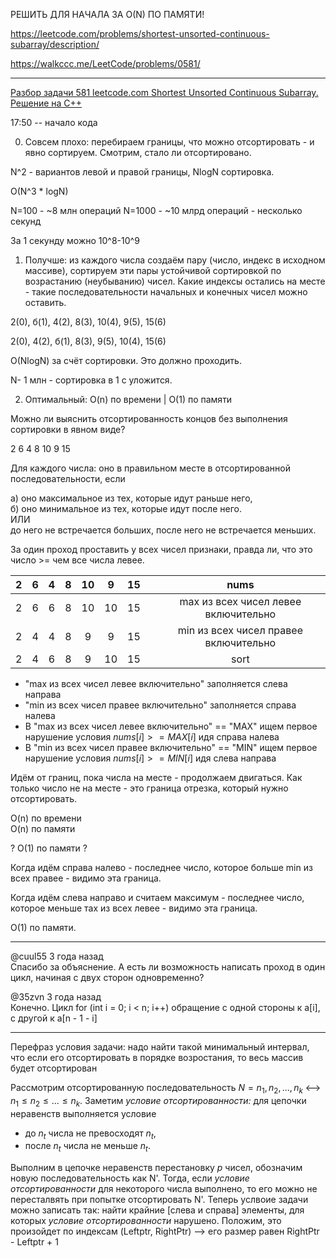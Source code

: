 РЕШИТЬ ДЛЯ НАЧАЛА ЗА O(N) ПО ПАМЯТИ!

https://leetcode.com/problems/shortest-unsorted-continuous-subarray/description/

https://walkccc.me/LeetCode/problems/0581/

____

[Разбор задачи 581 leetcode.com Shortest Unsorted Continuous Subarray. Решение на C++](https://www.youtube.com/watch?v=WSLTFJ_aiB8)

17:50 -- начало кода

0. Совсем плохо: перебираем границы, что можно отсортировать - и явно сортируем. Смотрим, стало ли отсортировано.

N^2 - вариантов левой и правой границы, NlogN сортировка. 

O(N^3 * logN)

N=100 - ~8 млн операций
N=1000 - ~10 млрд операций - несколько секунд

3а 1 секунду можно 10^8-10^9

1. Получше: из каждого числа создаём пару (число, индекс в 
исходном массиве), сортируем эти пары устойчивой сортировкой 
по возрастанию (неубыванию) чисел. Какие индексы остались на 
месте - такие последовательности начальных и конечных чисел 
можно оставить.

2(0), б(1), 4(2), 8(3), 10(4), 9(5), 15(6)


2(0), 4(2), б(1), 8(3), 9(5), 10(4), 15(6) 

О(NlogN) за счёт сортировки. Это должно проходить. 

N- 1 млн - сортировка в 1 с уложится.

2. Оптимальный: O(n) по времени  | O(1) по памяти

Можно ли выяснить отсортированность концов без выполнения 
сортировки в явном виде?

 2 6 4 8 10 9 15

Для каждого числа: оно в правильном месте в отсортированной 
последовательности, если 

а) оно максимальное из тех, которые идут раньше него,  
б) оно минимальное из тех, которые идут после него.  
ИЛИ  
до него не встречается больших, после него не встречается меньших.

3а один проход проставить у всех чисел признаки, правда ли, что это число >= чем все числа левее.

| 2 	| 6 	| 4 	| 8 	| 10 	|  9 	| 15 	|   	|                  nums                  	|
|:-:	|:-:	|:-:	|:-:	|:--:	|:--:	|:--:	|:-:	|:--------------------------------------:	|
| 2 	| 6 	| 6 	| 8 	| 10 	| 10 	| 15 	|   	|  max из всех чисел левее включительно  	|
| 2 	| 4 	| 4 	| 8 	|  9 	|  9 	| 15 	|   	| min из всех чисел правее включительно 	 |
| 2 	| 4 	| 6 	| 8 	| 9  	|  10 | 15 	|   	|                  sort                  	|

- "max из всех чисел левее включительно" заполняется слева направа
- "min из всех чисел правее включительно" заполняется справа налева
- В "max из всех чисел левее включительно" == "MAX" ищем первое нарушение условия $nums[i] >=  MAX[i]$ идя справа налева
- В "min из всех чисел правее включительно" == "MIN" ищем первое нарушение условия $nums[i] >= MIN[i]$ идя слева направа

Идём от границ, пока числа на месте - продолжаем двигаться. 
Как только число не на месте - это граница отрезка, который нужно отсортировать.

O(n) по времени   
O(n) по памяти  

? O(1) по памяти ?

Когда идём справа налево - последнее число, которое больше min из всех правее - видимо эта граница.

Когда идём слева направо и считаем максимум - последнее число, 
которое меньше тах из всех левее - видимо эта граница.

O(1) по памяти.

____

@cuul55
3 года назад  
Спасибо за объяснение. А есть ли возможность написать проход в один цикл, начиная с двух сторон одновременно?


@35zvn
3 года назад  
Конечно. Цикл for (int i = 0; i < n; i++) обращение с одной стороны к a[i], с другой к a[n - 1 - i]

____

Перефраз условия задачи: надо найти такой минимальный интервал, что если его отсортировать в порядке возростания, то весь массив будет отсортирован

Рассмотрим отсортированную последовательность $N = {n_1, n_2, ..., n_k}$ <--> $n_1 \leqslant n_2 \leqslant ... \leqslant n_k$. Заметим *условие отсортированности:* для цепочки неравенств выполняется условие   
- до $n_t$ числа не превосходят $n_t$, 
- после $n_t$ числа не меньше $n_t$.  

Выполним в цепочке неравенств перестановку $p$ чисел, обозначим новую последовательность как N'. Тогда, если *условие отсортированности* для некоторого числа выполнено, то его можно не пересталвять при попытке отсортировать N'. Теперь услвоие задачи можно записать так: найти крайние [слева и справа] элементы, для которых *условие отсортированности* нарушено. 
Положим, это произойдет по индексам (Leftptr, RightPtr) --> его размер равен RightPtr - Leftptr + 1 
